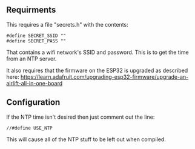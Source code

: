 
## Requirments
This requires a file "secrets.h" with the contents:

    #define SECRET_SSID ""
    #define SECRET_PASS ""

That contains a wifi network's SSID and password. This is to get the time from an NTP
server.

It also requires that the firmware on the ESP32 is upgraded as described here: https://learn.adafruit.com/upgrading-esp32-firmware/upgrade-an-airlift-all-in-one-board

## Configuration
If the NTP time isn't desired then just comment out the line:

    //#define USE_NTP

This will cause all of the NTP stuff to be left out when compiled.
